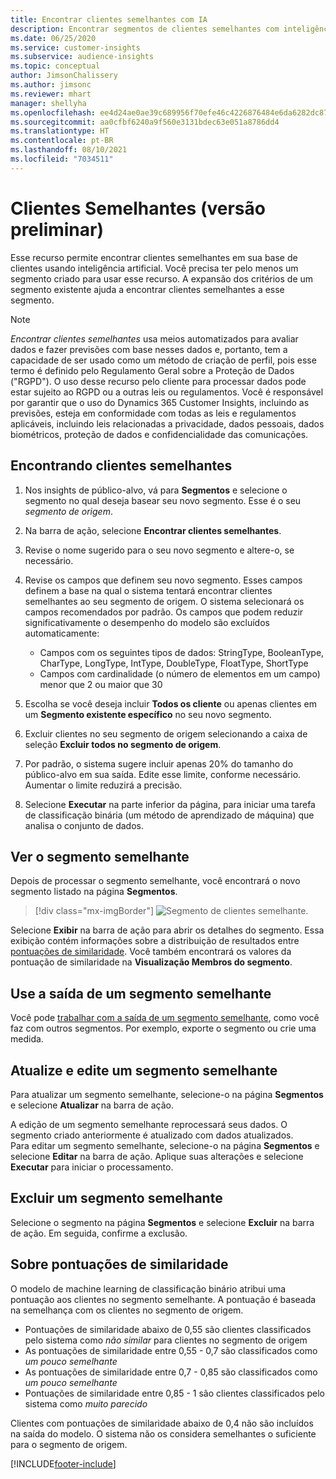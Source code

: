 ```yaml
---
title: Encontrar clientes semelhantes com IA
description: Encontrar segmentos de clientes semelhantes com inteligência artificial.
ms.date: 06/25/2020
ms.service: customer-insights
ms.subservice: audience-insights
ms.topic: conceptual
author: JimsonChalissery
ms.author: jimsonc
ms.reviewer: mhart
manager: shellyha
ms.openlocfilehash: ee4d24ae0ae39c689956f70efe46c4226876484e6da6282dc874cec37bd287e2
ms.sourcegitcommit: aa0cfbf6240a9f560e3131bdec63e051a8786dd4
ms.translationtype: HT
ms.contentlocale: pt-BR
ms.lasthandoff: 08/10/2021
ms.locfileid: "7034511"
---
```

# <a name="similar-customers-preview"></a>Clientes Semelhantes (versão preliminar)

Esse recurso permite encontrar clientes semelhantes em sua base de clientes usando inteligência artificial. Você precisa ter pelo menos um segmento criado para usar esse recurso. A expansão dos critérios de um segmento existente ajuda a encontrar clientes semelhantes a esse segmento.

> [!NOTE]
> *Encontrar clientes semelhantes* usa meios automatizados para avaliar dados e fazer previsões com base nesses dados e, portanto, tem a capacidade de ser usado como um método de criação de perfil, pois esse termo é definido pelo Regulamento Geral sobre a Proteção de Dados ("RGPD"). O uso desse recurso pelo cliente para processar dados pode estar sujeito ao RGPD ou a outras leis ou regulamentos. Você é responsável por garantir que o uso do Dynamics 365 Customer Insights, incluindo as previsões, esteja em conformidade com todas as leis e regulamentos aplicáveis, incluindo leis relacionadas a privacidade, dados pessoais, dados biométricos, proteção de dados e confidencialidade das comunicações.

## <a name="finding-similar-customers"></a>Encontrando clientes semelhantes

1. Nos insights de público-alvo, vá para **Segmentos** e selecione o segmento no qual deseja basear seu novo segmento. Esse é o seu *segmento de origem*.

1. Na barra de ação, selecione **Encontrar clientes semelhantes**.

1. Revise o nome sugerido para o seu novo segmento e altere-o, se necessário.

1. Revise os campos que definem seu novo segmento. Esses campos definem a base na qual o sistema tentará encontrar clientes semelhantes ao seu segmento de origem. O sistema selecionará os campos recomendados por padrão.
  Os campos que podem reduzir significativamente o desempenho do modelo são excluídos automaticamente:
  
   - Campos com os seguintes tipos de dados: StringType, BooleanType, CharType, LongType, IntType, DoubleType, FloatType, ShortType
   - Campos com cardinalidade (o número de elementos em um campo) menor que 2 ou maior que 30

1. Escolha se você deseja incluir **Todos os cliente** ou apenas clientes em um **Segmento existente específico** no seu novo segmento.

1. Excluir clientes no seu segmento de origem selecionando a caixa de seleção **Excluir todos no segmento de origem**.

1. Por padrão, o sistema sugere incluir apenas 20% do tamanho do público-alvo em sua saída. Edite esse limite, conforme necessário. Aumentar o limite reduzirá a precisão.

1. Selecione **Executar** na parte inferior da página, para iniciar uma tarefa de classificação binária (um método de aprendizado de máquina) que analisa o conjunto de dados.

## <a name="view-the-similar-segment"></a>Ver o segmento semelhante

Depois de processar o segmento semelhante, você encontrará o novo segmento listado na página **Segmentos**.

> [!div class="mx-imgBorder"]
> ![Segmento de clientes semelhante.](media/expanded-segment.png "Segmento de clientes semelhante")

Selecione **Exibir** na barra de ação para abrir os detalhes do segmento. Essa exibição contém informações sobre a distribuição de resultados entre [pontuações de similaridade](#about-similarity-scores). Você também encontrará os valores da pontuação de similaridade na **Visualização Membros do segmento**.

## <a name="use-the-output-of-a-similar-segment"></a>Use a saída de um segmento semelhante

Você pode [trabalhar com a saída de um segmento semelhante](segments.md), como você faz com outros segmentos. Por exemplo, exporte o segmento ou crie uma medida.

## <a name="refresh-and-edit-a-similar-segment"></a>Atualize e edite um segmento semelhante

Para atualizar um segmento semelhante, selecione-o na página **Segmentos** e selecione **Atualizar** na barra de ação.

A edição de um segmento semelhante reprocessará seus dados. O segmento criado anteriormente é atualizado com dados atualizados.    
Para editar um segmento semelhante, selecione-o na página **Segmentos** e selecione **Editar** na barra de ação. Aplique suas alterações e selecione **Executar** para iniciar o processamento.

## <a name="delete-a-similar-segment"></a>Excluir um segmento semelhante

Selecione o segmento na página **Segmentos** e selecione **Excluir** na barra de ação. Em seguida, confirme a exclusão.

## <a name="about-similarity-scores"></a>Sobre pontuações de similaridade

O modelo de machine learning de classificação binário atribui uma pontuação aos clientes no segmento semelhante. A pontuação é baseada na semelhança com os clientes no segmento de origem.

- Pontuações de similaridade abaixo de 0,55 são clientes classificados pelo sistema como *não similar* para clientes no segmento de origem
- As pontuações de similaridade entre 0,55 - 0,7 são classificados como *um pouco semelhante*
- As pontuações de similaridade entre 0,7 - 0,85 são classificados como *um pouco semelhante*
- Pontuações de similaridade entre 0,85 - 1 são clientes classificados pelo sistema como *muito parecido*

Clientes com pontuações de similaridade abaixo de 0,4 não são incluídos na saída do modelo. O sistema não os considera semelhantes o suficiente para o segmento de origem.


[!INCLUDE[footer-include](../includes/footer-banner.md)]